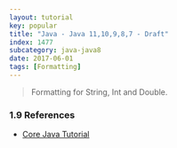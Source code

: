 ```yaml
---
layout: tutorial
key: popular
title: "Java - Java 11,10,9,8,7 - Draft"
index: 1477
subcategory: java-java8
date: 2017-06-01
tags: [Formatting]
---
```


> Formatting for String, Int and Double.


### 1.9 References
* [Core Java Tutorial](https://www.journaldev.com/24601/java-11-features)
